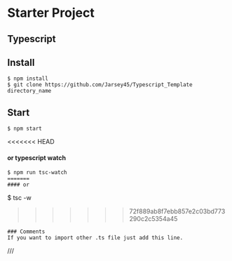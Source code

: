 # Starter Project 
## Typescript

## Install

```
$ npm install
$ git clone https://github.com/Jarsey45/Typescript_Template directory_name
```

## Start

```
$ npm start 
```
<<<<<<< HEAD
#### or typescript watch
``` 
$ npm run tsc-watch
=======
#### or
``` 
$ tsc -w
>>>>>>> 72f889ab8f7ebb857e2c03bd773290c2c5354a45
```
### Comments
If you want to import other .ts file just add this line.

```
///<reference path="Anal.ts" />
```
